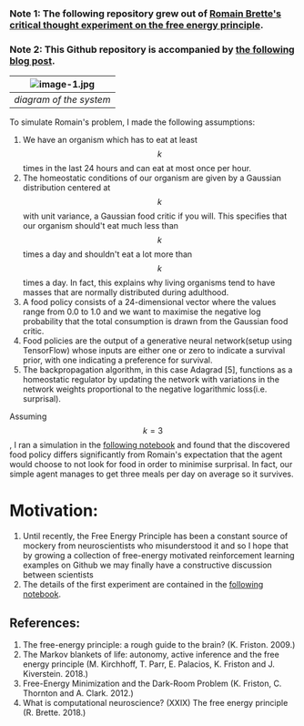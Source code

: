 ### Note 1: The following repository grew out of [Romain Brette's critical thought experiment on the free energy principle](http://romainbrette.fr/what-is-computational-neuroscience-xxix-the-free-energy-principle/). 
### Note 2: This Github repository is accompanied by [the following blog post](http://paulispace.com/statistics/2018/04/07/causal_path_entropy.html). 

| ![image-1.jpg](https://raw.githubusercontent.com/pauli-space/Free_Energy_experiments/master/diagram.png) | 
|:--:| 
| *diagram of the system* |

To simulate Romain's problem, I made the following assumptions:

1. We have an organism which has to eat at least $$k$$ times in the last 24 hours and can eat at most once per hour. 
2. The homeostatic conditions of our organism are given by a Gaussian distribution centered at $$k$$ with unit variance, a Gaussian food critic if you will. This specifies that our organism should't eat much less than $$k$$ times a day and shouldn't eat a lot more than $$k$$ times a day. In fact, this explains why living organisms tend to 
have masses that are normally distributed during adulthood. 
3. A food policy consists of a 24-dimensional vector where the values range from 0.0 to 1.0 and we want to maximise the negative log probability that the total consumption is drawn from the Gaussian food critic. 
4. Food policies are the output of a generative neural network(setup using TensorFlow) whose inputs are either one or zero to indicate a survival prior, with one indicating a preference for survival. 
5. The backpropagation algorithm, in this case Adagrad [5], functions as a homeostatic regulator by updating the network with variations in the network weights proportional to the negative logarithmic loss(i.e. surprisal). 

Assuming $$k=3$$, I ran a simulation in the [following notebook](https://github.com/pauli-space/Free_Energy_experiments/blob/master/simulation.ipynb) and found that the discovered food policy differs significantly from Romain's expectation that the agent would choose to not look for food in order to minimise surprisal. In fact, our simple agent manages to get three meals per day on average so it survives. 


# Motivation:

1. Until recently, the Free Energy Principle has been a constant source of mockery from neuroscientists who misunderstood it and so I hope that by growing a collection 
of free-energy motivated reinforcement learning examples on Github we may finally have a constructive discussion between scientists
2. The details of the first experiment are contained in the [following notebook](https://github.com/pauli-space/Free_Energy_experiments/blob/master/simulation.ipynb). 


## References:

1. The free-energy principle: a rough guide to the brain? (K. Friston. 2009.)
2. The Markov blankets of life: autonomy, active inference and the free energy principle (M. Kirchhoff, T. Parr, E. Palacios, K. Friston and J. Kiverstein. 2018.)
3. Free-Energy Minimization and the Dark-Room Problem (K. Friston, C. Thornton and A. Clark. 2012.)
4. What is computational neuroscience? (XXIX) The free energy principle (R. Brette. 2018.)
